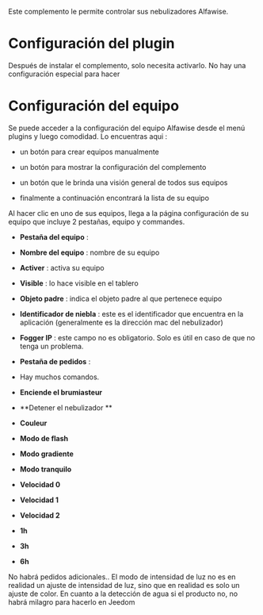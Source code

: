 Este complemento le permite controlar sus nebulizadores Alfawise.

Configuración del plugin 
=======================

Después de instalar el complemento, solo necesita activarlo. No hay una configuración especial para hacer

Configuración del equipo 
=============================

Se puede acceder a la configuración del equipo Alfawise desde el menú
plugins y luego comodidad. Lo encuentras aqui :

-   un botón para crear equipos manualmente

-   un botón para mostrar la configuración del complemento

-   un botón que le brinda una visión general de todos sus equipos

-   finalmente a continuación encontrará la lista de su equipo

Al hacer clic en uno de sus equipos, llega a la página
configuración de su equipo que incluye 2 pestañas, equipo y
commandes.

-   **Pestaña del equipo** :

-   **Nombre del equipo** : nombre de su equipo

-   **Activer** : activa su equipo

-   **Visible** : lo hace visible en el tablero

-   **Objeto padre** : indica el objeto padre al que pertenece
    equipo

-   **Identificador de niebla** : este es el identificador que encuentra en la aplicación (generalmente es la dirección mac del nebulizador)

-   **Fogger IP** : este campo no es obligatorio. Solo es útil en caso de que no tenga un problema.


-   **Pestaña de pedidos** :

-   Hay muchos comandos.

-   **Enciende el brumiasteur**

-   **Detener el nebulizador **

-   **Couleur**

-   **Modo de flash**

-   **Modo gradiente**

-   **Modo tranquilo**

-   **Velocidad 0**

-   **Velocidad 1**

-   **Velocidad 2**

-   **1h**

-   **3h**

-   **6h**


No habrá pedidos adicionales.. El modo de intensidad de luz no es en realidad un ajuste de intensidad de luz, sino que en realidad es solo un ajuste de color. En cuanto a la detección de agua si el producto no,
no habrá milagro para hacerlo en Jeedom

